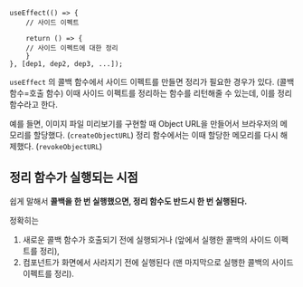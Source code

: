 ```JSX
useEffect(() => { 
	// 사이드 이펙트 

	return () => { 
	// 사이드 이펙트에 대한 정리 
	} 
}, [dep1, dep2, dep3, ...]);
```

`useEffect` 의 콜백 함수에서 사이드 이펙트를 만들면 정리가 필요한 경우가 있다. (콜백 함수=호출 함수)
이때 사이드 이펙트를 정리하는 함수를 리턴해줄 수 있는데,
이를 정리 함수라고 한다.

예를 들면,
이미지 파일 미리보기를 구현할 때 Object URL을 만들어서 브라우저의 메모리를 할당했다.
(`createObjectURL`) 
정리 함수에서는 이때 할당한 메모리를 다시 해제했다.
(`revokeObjectURL`)

## 정리 함수가 실행되는 시점

쉽게 말해서 **콜백을 한 번 실행했으면, 정리 함수도 반드시 한 번 실행된다.**

정확히는
1) 새로운 콜백 함수가 호출되기 전에 실행되거나 (앞에서 실행한 콜백의 사이드 이펙트를 정리), 
2) 컴포넌트가 화면에서 사라지기 전에 실행된다 (맨 마지막으로 실행한 콜백의 사이드 이펙트를 정리).
